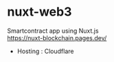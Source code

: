 # nuxt-web3
Smartcontract app using Nuxt.js<br>
https://nuxt-blockchain.pages.dev/

- Hosting : Cloudflare
